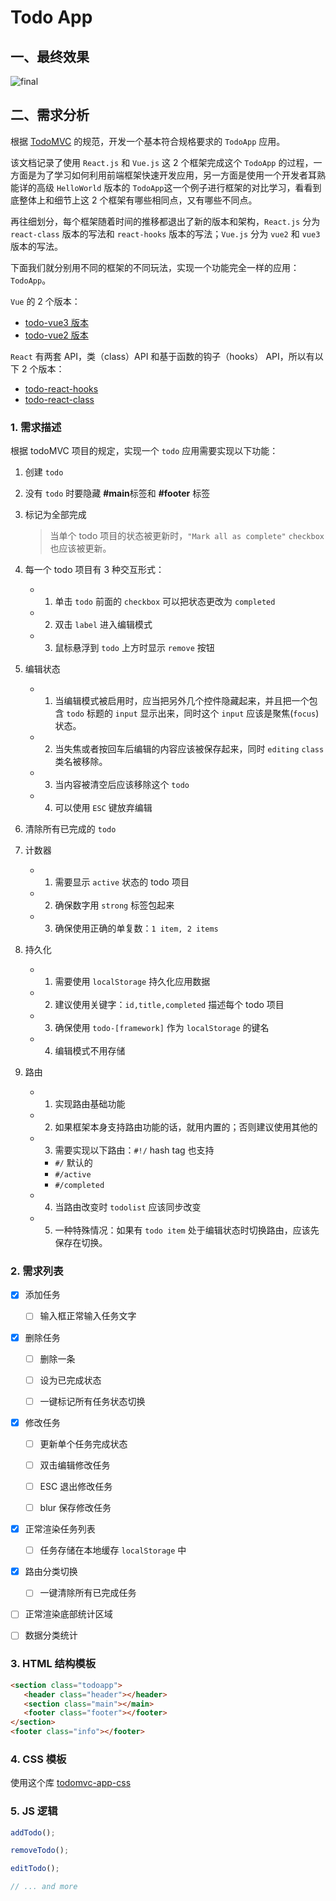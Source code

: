# Todo App

## 一、最终效果

![final](/images/hero.png)

## 二、需求分析

根据 [TodoMVC](https://todomvc.com/) 的规范，开发一个基本符合规格要求的 `TodoApp` 应用。

该文档记录了使用 `React.js` 和 `Vue.js` 这 2 个框架完成这个 `TodoApp` 的过程，一方面是为了学习如何利用前端框架快速开发应用，另一方面是使用一个开发者耳熟能详的高级 `HelloWorld` 版本的 `TodoApp`这一个例子进行框架的对比学习，看看到底整体上和细节上这 2 个框架有哪些相同点，又有哪些不同点。

再往细划分，每个框架随着时间的推移都退出了新的版本和架构，`React.js` 分为 `react-class` 版本的写法和 `react-hooks` 版本的写法；`Vue.js` 分为 `vue2` 和 `vue3` 版本的写法。

下面我们就分别用不同的框架的不同玩法，实现一个功能完全一样的应用：`TodoApp`。

`Vue` 的 2 个版本：

- [todo-vue3 版本](../todo-vue3/)
- [todo-vue2 版本](../todo-vue2/)

`React` 有两套 API，类（class）API 和基于函数的钩子（hooks） API，所以有以下 2 个版本：

- [todo-react-hooks](../todo-react-hooks/)
- [todo-react-class](../todo-react-class/)

### 1. 需求描述

根据 todoMVC 项目的规定，实现一个 `todo` 应用需要实现以下功能：

1. 创建 `todo`
2. 没有 `todo` 时要隐藏 **#main**标签和 **#footer** 标签
3. 标记为全部完成

   > 当单个 todo 项目的状态被更新时，`"Mark all as complete"` `checkbox` 也应该被更新。

4. 每一个 todo 项目有 3 种交互形式：

   - 1. 单击 `todo` 前面的 `checkbox` 可以把状态更改为 `completed`
   - 2. 双击 `label` 进入编辑模式
   - 3. 鼠标悬浮到 `todo` 上方时显示 `remove` 按钮

5. 编辑状态

   - 1. 当编辑模式被启用时，应当把另外几个控件隐藏起来，并且把一个包含 `todo` 标题的 `input` 显示出来，同时这个 `input` 应该是聚焦(`focus`)状态。
   - 2. 当失焦或者按回车后编辑的内容应该被保存起来，同时 `editing` `class` 类名被移除。
   - 3. 当内容被清空后应该移除这个 `todo`
   - 4. 可以使用 `ESC` 键放弃编辑

6. 清除所有已完成的 `todo`

7. 计数器

   - 1. 需要显示 `active` 状态的 todo 项目
   - 2. 确保数字用 `strong` 标签包起来
   - 3. 确保使用正确的单复数：`1 item, 2 items`

8. 持久化

   - 1. 需要使用 `localStorage` 持久化应用数据
   - 2. 建议使用关键字：`id,title,completed` 描述每个 todo 项目
   - 3. 确保使用 `todo-[framework]` 作为 `localStorage` 的键名
   - 4. 编辑模式不用存储

9. 路由

   - 1. 实现路由基础功能
   - 2. 如果框架本身支持路由功能的话，就用内置的；否则建议使用其他的
   - 3. 需要实现以下路由：`#!/` hash tag 也支持
     - `#/` 默认的
     - `#/active`
     - `#/completed`
   - 4. 当路由改变时 `todolist` 应该同步改变
   - 5. 一种特殊情况：如果有 `todo item` 处于编辑状态时切换路由，应该先保存在切换。

### 2. 需求列表

- [x] 添加任务

  - [ ] 输入框正常输入任务文字

- [x] 删除任务

  - [ ] 删除一条

  - [ ] 设为已完成状态

  - [ ] 一键标记所有任务状态切换

- [x] 修改任务

  - [ ] 更新单个任务完成状态

  - [ ] 双击编辑修改任务

  - [ ] ESC 退出修改任务

  - [ ] blur 保存修改任务

- [x] 正常渲染任务列表

  - [ ] 任务存储在本地缓存 `localStorage` 中

- [x] 路由分类切换

  - [ ] 一键清除所有已完成任务

- [ ] 正常渲染底部统计区域

- [ ] 数据分类统计

### 3. HTML 结构模板

```html
<section class="todoapp">
   <header class="header"></header>
   <section class="main"></main>
   <footer class="footer"></footer>
</section>
<footer class="info"></footer>
```

### 4. CSS 模板

使用这个库 [todomvc-app-css](https://github.com/tastejs/todomvc-app-css/blob/master/index.css)

### 5. JS 逻辑

```js
addTodo();

removeTodo();

editTodo();

// ... and more
```

